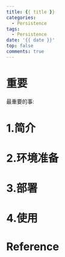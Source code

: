 ```yaml
---
title: {{ title }}
categories:
  - Persistence
tags:
  - Persistence
date: '{{ date }}'
top: false
comments: true
---
```

# 重要
最重要的事: 

# 1.简介

# 2.环境准备

# 3.部署

# 4.使用

# Reference